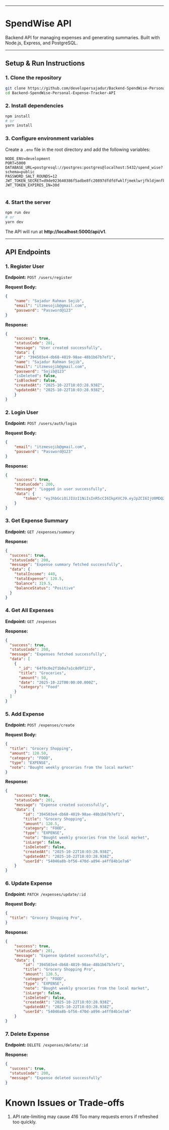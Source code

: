 ***

# SpendWise API

Backend API for managing expenses and generating summaries. Built with Node.js, Express, and PostgreSQL.

---

## Setup & Run Instructions

### 1. **Clone the repository**
```bash
git clone https://github.com/developersajadur/Backend-SpendWise-Personal-Expense-Tracker-API.git
cd Backend-SpendWise-Personal-Expense-Tracker-API
```

### 2. **Install dependencies**
```bash
npm install
# or
yarn install
```

### 3. **Configure environment variables**
Create a `.env` file in the root directory and add the following variables:
```env
NODE_ENV=development
PORT=5000
DATABASE_URL=postgresql://postgres:postgres@localhost:5432/spend_wise?schema=public
PASSWORD_SALT_ROUNDS=12
JWT_TOKEN_SECRET=d9de923640386f5adbe8fc20897dfdfdfwklfjmeklwrjfkldjmnfklerdf
JWT_TOKEN_EXPIRES_IN=30d


```

### 4. **Start the server**
```bash
npm run dev
# or
yarn dev
```
The API will run at **http://localhost:5000/api/v1**.

---

## API Endpoints

### 1. Register User
**Endpoint:** `POST /users/register`

**Request Body:**
```json
{
    "name": "Sajadur Rahman Sojib",
    "email": "itzmesojib@gmail.com",
    "password": "Password@123"
}
```

**Response:**
```json
{
    "success": true,
    "statusCode": 201,
    "message": "User created successfully",
    "data": {
    "id": "394503e4-db68-4819-98ae-48b1b67b7ef1",
    "name": "Sajadur Rahman Sojib",
    "email": "itzmesojib@gmail.com",
    "password": "Sojib@123"
    "isDeleted": false,
    "isBlocked": false,
    "createdAt": "2025-10-22T18:03:28.938Z",
    "updatedAt": "2025-10-22T18:03:28.938Z",
    }
}
```


### 2. Login User
**Endpoint:** `POST /users/auth/login`

**Request Body:**
```json
{
    "email": "itzmesojib@gmail.com",
    "password": "Password@123"
}
```

**Response:**
```json
{
    "success": true,
    "statusCode": 200,
    "message": "Logged in user successfully",
    "data": {
        "token": "eyJhbGciOiJIUzI1NiIsInR5cCI6IkpXVCJ9.eyJpZCI6IjU0MDQ2YThiLWJmNTYtNDcwZC1hODk0LWE0ZmY4NGIxZTdhNiIsInJvbGUiOiJ1c2VyIiwiZW1haWwiOiJpdHptZXNvamliQGdtYWlsLmNvbSIsImlhdCI6MTc2MTE2MDk5NSwiZXhwIjoxNzYzNzUyOTk1fQ.pcWzFv4DcBG5ljlRyt-EZOCU1d4L9oQ4cMJ51O7mgYc"
    }
}
```


### 3. Get Expense Summary
**Endpoint:** `GET /expenses/summary`

**Response:**
```json
{
  "success": true,
  "statusCode": 200,
  "message": "Expense summary fetched successfully",
  "data": {
    "totalIncome": 440,
    "totalExpense": 120.5,
    "balance": 319.5,
    "balanceStatus": "Positive"
  }
}
```

### 4. Get All Expenses
**Endpoint:** `GET /expenses`

**Response:**
```json
{
  "success": true,
  "statusCode": 200,
  "message": "Expenses fetched successfully",
  "data": [
    {
      "_id": "64f0c0e2f1b0a7a1c8d9f123",
      "title": "Groceries",
      "amount": 50,
      "date": "2025-10-22T00:00:00.000Z",
      "category": "Food"
    }
  ]
}
```

### 5. Add Expense
**Endpoint:** `POST /expenses/create`

**Request Body:**
```json
{
  "title": "Grocery Shopping",
  "amount": 120.50,
  "category": "FOOD",
  "type": "EXPENSE",
  "note": "Bought weekly groceries from the local market"
}
```

**Response:**
```json
{
    "success": true,
    "statusCode": 201,
    "message": "Expense created successfully",
    "data": {
        "id": "394503e4-db68-4819-98ae-48b1b67b7ef1",
        "title": "Grocery Shopping",
        "amount": 120.5,
        "category": "FOOD",
        "type": "EXPENSE",
        "note": "Bought weekly groceries from the local market",
        "isLarge": false,
        "isDeleted": false,
        "createdAt": "2025-10-22T18:03:28.938Z",
        "updatedAt": "2025-10-22T18:03:28.938Z",
        "userId": "54046a8b-bf56-470d-a894-a4ff84b1e7a6"
    }
}
```

### 6. Update Expense
**Endpoint:** `PATCH /expenses/update/:id`

**Request Body:**
```json
{
  "title": "Grocery Shopping Pro",
}
```

**Response:**
```json
{
    "success": true,
    "statusCode": 201,
    "message": "Expense Updated successfully",
    "data": {
        "id": "394503e4-db68-4819-98ae-48b1b67b7ef1",
        "title": "Grocery Shopping Pro",
        "amount": 120.5,
        "category": "FOOD",
        "type": "EXPENSE",
        "note": "Bought weekly groceries from the local market",
        "isLarge": false,
        "isDeleted": false,
        "createdAt": "2025-10-22T18:03:28.938Z",
        "updatedAt": "2025-10-22T18:03:28.938Z",
        "userId": "54046a8b-bf56-470d-a894-a4ff84b1e7a6"
    }
}
```


### 7. Delete Expense
**Endpoint:** `DELETE /expenses/delete/:id`

**Response:**
```json
{
  "success": true,
  "statusCode": 200,
  "message": "Expense deleted successfully"
}
```

# Known Issues or Trade-offs
1. API rate-limiting may cause 416 Too many requests errors if refreshed too quickly.
